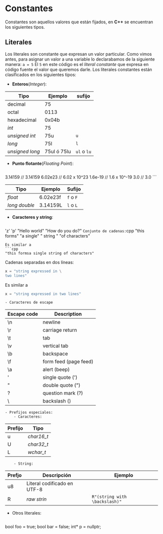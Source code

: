 Constantes
====

Constantes son aquellos valores que están fijados, en **C++** se encuentran los siguientes tipos.

Literales
----

Los literales son constante que expresan un valor particular. Como vimos antes, para asignar un valor a una variable lo declarabamos de la siguiente manera:
`a = 5`
El `5` en este código es el _literal constante_ que expresa en código fuente el valor que queremos darle. Los literales constantes están clasificados en los siguientes tipos:
- **Enteros**(_Integer_):
	
| Tipo | Ejemplo | sufijo |
|--------|--------|----|
|    decimal    |   75     ||
| octal | 0113 ||
| hexadecimal | 0x04b ||
| _int_ | 75 ||
| _unsigned int_  | 75u | `u`|
| _long_ | 75l | `l`|
| _unsigned long_ | 75ul ó 75lu | `ul` o `lu`|

- **Punto flotante**(_Floating Point_): 
	```cpp
3.14159    // 3.14159
6.02e23    // 6.02 x 10^23
1.6e-19    // 1.6 x 10^-19
3.0        // 3.0
    ```
    
| Tipo | Ejemplo | Sufijo |
|--------|--------|----|
|    _float_    |    6.02e23f    | `f` o `F` |
| _long double_ | 3.14159L | `l` o `L` |

- **Caracteres y string**: 
	```cpp
'z'
'p'
"Hello world"
"How do you do?"
    ```
    Conjunto de cadenas:
    ```cpp
"this forms" "a single"     " string "
"of characters"
```
Es similar a 
```cpp
"this formsa single string of characters"
```
Cadenas separadas en dos líneas:
```cpp
x = "string expressed in \
two lines"
```
Es similar a
```cpp
x = "string expressed in two lines"
```
    - Caracteres de escape
    
| Escape code | Description |
| ---- | ----- |
| \n | newline |
| \r | carriage return |
| \t | tab |
| \v | vertical tab |
| \b | backspace |
| \f | form feed (page feed) |
| \a | alert (beep) |
| \' | single quote (') |
| \" | double quote (") |
| \? | question mark (?) |
| \\ | backslash (\) |
    
	- Prefijos especiales:
		- Caracteres:
		
| Prefijo | Tipo | 
|--------|--------|
|    u    |    _char16_t_    |
| U | _char32_t_ |
| L | _wchar_t_ |

		- String:
		
| Prefjo | Descripción | Ejemplo |
|--------|--------|-----|
| u8 | Literal codificado en UTF-8 |
| R | _raw strin_ | `R"(string with \backslash)"` |

- Otros literales:
	```cpp
bool foo = true;
bool bar = false;
int* p = nullptr;
```